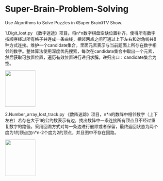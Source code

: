 # Super-Brain-Problem-Solving
Use Algorithms to Solve Puzzles in 《Super Brain》TV Show.

1.Digit_lost.py 《数字迷途》项目，将n\*n数字棋盘空缺位置补齐，使得所有数字按顺序经过所有格子并连成一条曲线，相邻两点之间可通过上下左右和对角线共8种方式连接。维护一个candidate集合，里面元素表示与当前题面上所存在数字相邻的数字。整体算法使用深度优先搜索，每次在candidate集合中取出一个元素，然后获取可放置位置，遍历有效位置进行递归求解。递归出口：candidate集合为空。

<image src="images/Digit_lost.jpeg" width="100" height="120">

2.Number_array_lost_track.py 《数阵迷踪》项目，n\*n的数阵中相邻数字（上下左右）若存在大于1的公约数表示有边，找出数阵中一条连接所有顶点且不经过重复数字的路径。采用回溯方式对每一条边进行删除或者保留，最终返回状态为两个度为1的顶点加n*n-2个度为2的顶点，并且图中不存在回路。

<image src="images/Number_array_lost_track.jpeg" width="100" height="120">
